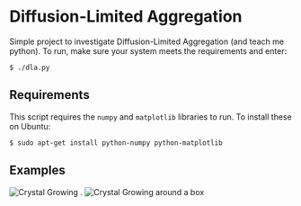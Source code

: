 Diffusion-Limited Aggregation
=============================

Simple project to investigate Diffusion-Limited Aggregation (and teach me python). To run, make sure 
your system meets the requirements and enter:

    $ ./dla.py
    
Requirements
------------

This script requires the `numpy` and `matplotlib` libraries to run. To install these on Ubuntu:

    $ sudo apt-get install python-numpy python-matplotlib
    

Examples
--------

![Crystal Growing](/hemmer/pyDLA/raw/master/img/n50000.png) . 
![Crystal Growing around a box](/hemmer/pyDLA/raw/master/img/n20000.png)
